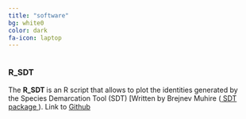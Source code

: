 ```yaml
---
title: "software"
bg: white0
color: dark
fa-icon: laptop
---
```


<div class="feature columns">
  <div class="column2 left">
    <h3>R_SDT </h3>
    <p>The <strong> R_SDT </strong> is an R script that allows to plot the identities generated by the Species Demarcation Tool (SDT) [Written by Brejnev Muhire (<a href="http://web.cbio.uct.ac.za/~brejnev/"> SDT package </a>). Link to <a href="https://github.com/ricardoi/R_SDT.git">Github</a></p>
  </div>
  <div class="column2 right">
    <span class="R_SDT"></span>
  </div>
</div> <!-- end feature -->

<!-- <a href="https://cran.r-project.org/web/packages/LeafArea/index.html"> CRAN </a> <a href="https://github.com/mattocci27/LeafArea">Github</a></p>
  </div>
  <div class="column2 right">
    <span class="leaf-img"></span>
  </div>
</div> <!-- end feature -->

<!--
<div class="feature columns">
  <div class="column2 left">
    <span class="mglmn-img"></span>
  </div>
  <div class="column2 right">
    <h3>mglmn (R package)</h3>
    <p>Tools for univariate and multivariate generalized linear models with model averaging and null model technique (used in <a href="http://onlinelibrary.wiley.com/doi/10.1111/jbi.12520/full"> Nakamura et al. 2015</a>).<a #href="https://cran.r-project.org/web/packages/mglmn/index.html"> CRAN </a> <a href="https://github.com/mattocci27/mglmn">Github</a></p>


  </div>
</div> <!-- end feature -->
